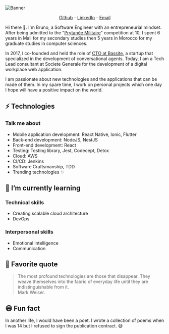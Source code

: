 ![Banner](https://i.imgur.com/NcooXM9.jpg)

<p style="text-align: center">
  <a href="https://github.com/bacarybruno">Github</a> -
  <a href="https://www.linkedin.com/in/bacarybruno/">LinkedIn</a> -
  <a href="mailto:bacarybruno@gmail.com">Email</a>
</p>

Hi there 👋. I'm Bruno, a Software Engineer with an entrepreneurial mindset. After being admitted to the "[Prytanée Militaire](https://fr.wikipedia.org/wiki/Prytan%C3%A9e_militaire_de_Saint-Louis)" competition at 10, I spent 6 years in Mali for my secondary studies then 5 years in Morocco for my graduate studies in computer sciences.

In 2017, I co-founded and held the role of [CTO at Bassite](https://www.therollingnotes.com/2018/03/06/bodian-bacary-bruno-cto-bassite/), a startup that specialized in the development of conversational agents. Today, I am a Tech Lead consultant at Societe Generale for the development of a digital workplace web application.

I am passionate about new technologies and the applications that can be made of them. In my spare time, I work on personal projects which one day I hope will have a positive impact on the world.

## ⚡ Technologies

### Talk me about

- Mobile application development: React Native, Ionic, Flutter
- Back-end development: NodeJS, NestJS
- Front-end development: React
- Testing: Testing library, Jest, Codecept, Detox
- Cloud: AWS
- CI/CD: Jenkins
- Software Craftsmanship, TDD
- Trending technologies ✨

## 🌱 I’m currently learning

### Technical skills

- Creating scalable cloud architecture
- DevOps

### Interpersonal skills

- Emotional intelligence
- Communication

## 💬 Favorite quote

> The most profound technologies are those that disappear. They weave themselves into the fabric of everyday life until they are indistinguishable from it.<br/>
> Mark Weiser.

## 😄 Fun fact

In another life, I would have been a poet. I wrote a collection of poems when I was 14 but I refused to sign the publication contract. 😅
